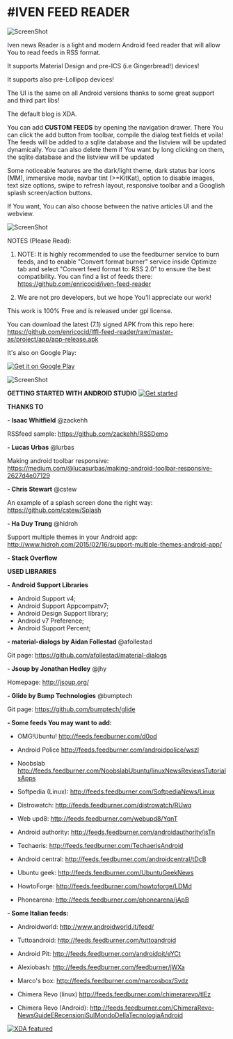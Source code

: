 #IVEN FEED READER
================


![ScreenShot](https://raw.githubusercontent.com/enricocid/lffl-feed-reader/master-as/art/header.png)

Iven news Reader is a light and modern Android feed reader that will allow You to read feeds in RSS format.

It supports Material Design and pre-ICS (i.e Gingerbread!) devices!

It supports also pre-Lollipop devices!


The UI is the same on all Android versions thanks to some great support and third part libs!

The default blog is XDA.

You can add **CUSTOM FEEDS** by opening the navigation drawer. There You can click the add button from toolbar, compile the dialog text fields et voila! The feeds will be added to a sqlite database and the listview will be updated dynamically. 
You can also delete them if You want by long clicking on them, the sqlite database and the listview will be updated  

Some noticeable features are the dark/light theme, dark status bar icons (MM), immersive mode, navbar tint (>=KitKat), option to disable images, text size options, swipe to refresh layout, responsive toolbar and a Googlish splash screen/action buttons.

If You want, You can also choose between the native articles UI and the webview.


![ScreenShot](https://raw.githubusercontent.com/enricocid/lffl-feed-reader/master-as/art/Iven.gif)


NOTES (Please Read):

1. NOTE: It is highly recommended to use the feedburner service to burn feeds, and to enable "Convert format burner" service inside Optimize tab and select "Convert feed format to: RSS 2.0" to ensure the best compatibility.
You can find a list of feeds there: https://github.com/enricocid/iven-feed-reader


2. We are not pro developers, but we hope You'll appreciate our work!


This work is 100% Free and is released under gpl license.



You can download the latest (7.1) signed APK from this repo here: https://github.com/enricocid/lffl-feed-reader/raw/master-as/project/app/app-release.apk

It's also on Google Play:

<a href="https://play.google.com/store/apps/details?id=com.iven.lfflfeedreader">
  <img alt="Get it on Google Play"
       src="https://developer.android.com/images/brand/en_generic_rgb_wo_60.png" />
</a>


![ScreenShot](https://raw.githubusercontent.com/enricocid/lffl-feed-reader/master-as/art/showcase.png)




**GETTING STARTED WITH ANDROID STUDIO**
<a href="http://xda-university.com/as-a-developer/getting-started-android-studio">
  <img alt="Get started"
       src="http://xda-university.com/wp-content/uploads/2012/11/cropped-cropped-xdau_small2.png" />
</a>




**THANKS TO**

**- Isaac Whitfield**
@zackehh

RSSfeed sample:
https://github.com/zackehh/RSSDemo

**- Lucas Urbas**
@lurbas

Making android toolbar responsive: 
https://medium.com/@lucasurbas/making-android-toolbar-responsive-2627d4e07129

**- Chris Stewart**
@cstew

An example of a splash screen done the right way: 
https://github.com/cstew/Splash

**- Ha Duy Trung**
@hidroh

Support multiple themes in your Android app:
http://www.hidroh.com/2015/02/16/support-multiple-themes-android-app/

**- Stack Overflow**

**USED LIBRARIES**


**- Android Support Libraries**
- Android Support v4;
- Android Support Appcompatv7;
- Android Design Support library;
- Android v7 Preference;
- Android Support Percent;


**- material-dialogs by Aidan Follestad**
@afollestad

Git page:
https://github.com/afollestad/material-dialogs

**- Jsoup by Jonathan Hedley**
@jhy

Homepage:
http://jsoup.org/

**- Glide by Bump Technologies**
@bumptech

Git page:
https://github.com/bumptech/glide






**- Some feeds You may want to add:**

- OMG!Ubuntu!
http://feeds.feedburner.com/d0od

- Android Police
http://feeds.feedburner.com/androidpolice/wszl

- Noobslab
http://feeds.feedburner.com/NoobslabUbuntu/linuxNewsReviewsTutorialsApps

- Softpedia (Linux):
http://feeds.feedburner.com/SoftpediaNews/Linux

- Distrowatch:
http://feeds.feedburner.com/distrowatch/RUwq

- Web upd8:
http://feeds.feedburner.com/webupd8/YqnT

- Android authority: http://feeds.feedburner.com/androidauthority/jsTn

- Techaeris:
http://feeds.feedburner.com/TechaerisAndroid

- Android central:
http://feeds.feedburner.com/androidcentral/tDcB

- Ubuntu geek:
http://feeds.feedburner.com/UbuntuGeekNews

- HowtoForge:
http://feeds.feedburner.com/howtoforge/LDMd

- Phonearena:
http://feeds.feedburner.com/phonearena/jApB


**- Some Italian feeds:**

- Androidworld:
http://www.androidworld.it/feed/

- Tuttoandroid:
http://feeds.feedburner.com/tuttoandroid

- Android Pit:
http://feeds.feedburner.com/androidpit/eYCt

- Alexiobash:
http://feeds.feedburner.com/feedburner/jWXa

- Marco's box:
http://feeds.feedburner.com/marcosbox/Svdz

- Chimera Revo (linux)
http://feeds.feedburner.com/chimerarevo/tlEz

- Chimera Revo (Android):
http://feeds.feedburner.com/ChimeraRevo-NewsGuideERecensioniSulMondoDellaTecnologiaAndroid


<a href="http://www.xda-developers.com/iven-news-reader-a-lightweight-feed-reader/">
  <img alt="XDA featured"
       src="http://i.imgur.com/3ClP3lZ.png" />
</a>
